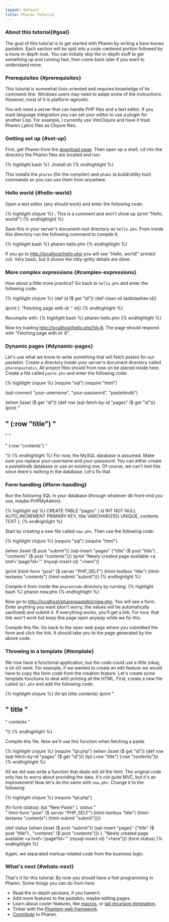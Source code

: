```yaml
---
layout: default
title: Pharen Tutorial
---
```


### About this tutorial{#goal}
The goal of this tutorial is to get started with Pharen by writing a bare-bones pastebin. Each section will be split into a code-centered portion followed by a more in-depth look. You can initially skip the in-depth stuff to get something up and running fast, then come back later if you want to understand more.

### Prerequisites {#prerequisites}
This tutorial is somewhat Unix-oriented and requires knowledge of its command-line. Windows users may need to adapt some of the instructions. However, most of it is platform-agnostic.

You will need a server that can handle PHP files and a text editor. If you want language integration you can set your editor to use a plugin for another Lisp. For example, I currently use VimClojure and have it treat Pharen (.phn) files as Clojure files.

### Getting set up {#set-up}
First, get Pharen from the [download page](/download.html). Then open up a shell, cd into the directory the Pharen files are located and run:

{% highlight bash %}
./install.sh
{% endhighlight %}

This installs the `pharen` (for the compiler) and `phake` (a build/utility tool) commands so you can use them from anywhere.

### Hello world {#hello-world}
Open a text editor (any should work) and enter the following code:

{% highlight clojure %}
; This is a comment and won't show up
(print "Hello, world!")
{% endhighlight %}

Save this in your server's document root directory as `hello.phn`. From inside this directory run the following command to compile it:

{% highlight bash %}
pharen hello.phn
{% endhighlight %}

If you go to [http://localhost/hello.php]() you will see "Hello, world!" printed out. Very basic, but it shows the nitty-gritty details are done.

### More complex expressions {#complex-expressions}
How about a little more practice? Go back to `hello.phn` and enter the following code:

{% highlight clojure %}
(def id ($ get "id"))
(def clean-id (addslashes id))

(print (. "Fetching page with id: " id))
{% endhighlight %}

Recompile with:
{% highlight bash %}
pharen hello.phn
{% endhighlight %}

Now try loading [http://localhost/hello.php?id=8](). The page should respond with "Fetching page with id: 8".

### Dynamic pages {#dynamic-pages}
Let's use what we know to write something that will fetch pastes for our pastebin. Create a directory inside your server's document directory called `pharenpastebin`. All project files should from now on be placed inside here. Create a file called `paste.phn` and enter the following code:

{% highlight clojure %}
(require "sql")
(require "html")

(sql-connect "your-username", "your-password", "pastebindb")

(when (isset ($ get "id"))
  (def row (sql-fetch-by-id "pages" ($ get "id")))
  (print "<h2>" (:row "title") "</h2>"
         "<p>" (:row "contents") "</p>"))
{% endhighlight %}
For now, the MySQL database is assumed. Make sure you replace your-username and your-password. You can either create a pastebindb database or use an existing one. Of course, we can't test this since there's nothing in the database. Let's fix that.

### Form handling {#form-handling}
Run the following SQL in your database (through whatever db front-end you use, maybe PHPMyAdmin).

{% highlight sql %}
CREATE TABLE "pages" (
  id INT NOT NULL AUTO\_INCREMENT PRIMARY KEY,
  title VARCHAR(255) UNIQUE,
  contents TEXT
);
{% endhighlight %}

Start by creating a new file called `new.phn`. Then use the following code:

{% highlight clojure %}
(require "sql")
(require "html")

(when (isset ($ post "submit"))
  (sql-insert "pages" 
              {"title" ($ post "title") ,
               "contents" ($ post "contents")})
  (print "Newly created page available <a href='/page?id='" (mysql-insert-id) ">here</a>"))

(print (html-form "post" ($ server "PHP\_SELF")
                  (html-textbox "title")
                  (html-textarea "contents")
                  (html-submit "submit")))
{% endhighlight %}

Compile it from inside the `pharentodo` directory by running: 
{% highlight bash %}
pharen new.phn
{% endhighlight %}

Now go to [http://localhost/pharenpastebin/new.phn](). You will see a form. Enter anything you want (don't worry, the values will be automatically sanitized) and submit it. If everything works, you'll get a link. For now, that link won't work but keep this page open anyway while we fix this.

Compile this file. Go back to the open web page where you submitted the form and click the link. It should take you to the page generated by the above code.

### Throwing in a template {#template}
We now have a functional application, but the code could use a little (okay, a *lot* of) work. For example, if we wanted to create an edit feature we would have to copy the form code from the creation feature. Let's create some template functions to deal with printing all the HTML. First, create a new file called `tpl.phn` and add the following code:

{% highlight clojure %}
(fn tpl (title contents)
    (print "
<html>
  <head>
    <title>" title "</title></head>
  <body>
    <h2>" title "</h2>
    <p>"
      contents
    "</p>
  </body>
</html>"))
{% endhighlight %}

Compile this file. Now we'll use this function when fetching a paste.

{% highlight clojure %}
(require "tpl.php")
(when (isset ($ get "id"))
  (def row (sql-fetch-by-id "pages" ($ get "id")))
  (tpl (:row "title") (:row "contents")))
{% endhighlight %}

All we did was write a function that deals will *all* the html. The original code only has to worry about providing the data. It's not quite MVC, but it's an improvement! Now let's do the same with `new.phn`. Change it to the following:

{% highlight clojure %}
(require "tpl.php")

(fn form (status)
  (tpl "New Paste" (. status "<br/>"
          html-form "post" ($ server "PHP\_SELF")
          (html-textbox "title")
          (html-textarea "contents")
          (html-submit "submit"))))

(def status
  (when (isset ($ post "submit"))
    (sql-insert "pages" 
                {"title" ($ post "title") ,
                 "contents" ($ post "contents")})
    (. "Newly created page available <a href='/page?id='" (mysql-insert-id) ">here</a>")))
(form status)
{% endhighlight %}

Again, we separated markup-related code from the business logic.

### What's next {#whats-next}
That's it for this tutorial. By now you should have a feel programming in Pharen. Some things you can do from here:
* Read the in-depth sections, if you haven't.
* Add more features to the pastebin, maybe editing pages.
* Learn about cooler features, like [macros](/reference.html#macros), or [tail recursion elimination](/reference.html#tre).
* Tinker with the [Phantom web framework](http://github.com/scriptor/phantom).
* [Contribute](/contribute.html) to Pharen.
